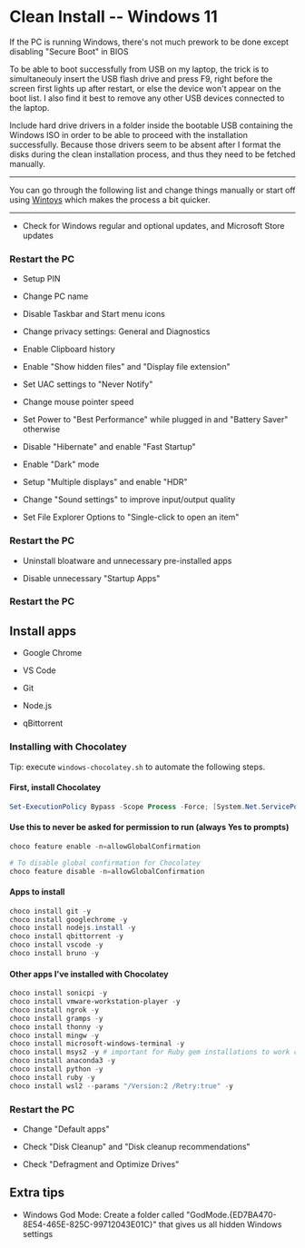 # Clean Install -- Windows 11

If the PC is running Windows, there's not much prework to be done except disabling "Secure Boot" in BIOS

To be able to boot successfully from USB on my laptop, the trick is to simultaneouly insert the USB flash drive and press F9, right before the screen first lights up after restart, or else the device won't appear on the boot list. I also find it best to remove any other USB devices connected to the laptop.

Include hard drive drivers in a folder inside the bootable USB containing the Windows ISO in order to be able to proceed with the installation successfully. Because those drivers seem to be absent after I format the disks during the clean installation process, and thus they need to be fetched manually.

---

You can go through the following list and change things manually or start off using [Wintoys](https://apps.microsoft.com/detail/9p8ltpgcbzxd?hl=en-US&gl=US) which makes the process a bit quicker.

---

- Check for Windows regular and optional updates, and Microsoft Store updates

### Restart the PC

- Setup PIN

- Change PC name

- Disable Taskbar and Start menu icons

- Change privacy settings: General and Diagnostics

- Enable Clipboard history

- Enable "Show hidden files" and "Display file extension"

- Set UAC settings to "Never Notify"

- Change mouse pointer speed

- Set Power to "Best Performance" while plugged in and "Battery Saver" otherwise

- Disable "Hibernate" and enable "Fast Startup"

- Enable "Dark" mode

- Setup "Multiple displays" and enable "HDR"

- Change "Sound settings" to improve input/output quality

- Set File Explorer Options to "Single-click to open an item"

### Restart the PC

- Uninstall bloatware and unnecessary pre-installed apps

- Disable unnecessary "Startup Apps"

### Restart the PC

## Install apps

- Google Chrome

- VS Code

- Git

- Node.js

- qBittorrent

### Installing with Chocolatey

Tip: execute `windows-chocolatey.sh` to automate the following steps.

#### First, install Chocolatey

```powershell
Set-ExecutionPolicy Bypass -Scope Process -Force; [System.Net.ServicePointManager]::SecurityProtocol = [System.Net.ServicePointManager]::SecurityProtocol -bor 3072; iex ((New-Object System.Net.WebClient).DownloadString('https://community.chocolatey.org/install.ps1'))
```

#### Use this to never be asked for permission to run (always Yes to prompts)

```powershell
choco feature enable -n=allowGlobalConfirmation

# To disable global confirmation for Chocolatey
choco feature disable -n=allowGlobalConfirmation
```

#### Apps to install

```powershell
choco install git -y
choco install googlechrome -y
choco install nodejs.install -y
choco install qbittorrent -y
choco install vscode -y
choco install bruno -y
```

#### Other apps I've installed with Chocolatey

```powershell
choco install sonicpi -y
choco install vmware-workstation-player -y
choco install ngrok -y
choco install gramps -y
choco install thonny -y
choco install mingw -y
choco install microsoft-windows-terminal -y
choco install msys2 -y # important for Ruby gem installations to work correctly
choco install anaconda3 -y
choco install python -y
choco install ruby -y
choco install wsl2 --params "/Version:2 /Retry:true" -y
```

### Restart the PC

- Change "Default apps"

- Check "Disk Cleanup" and "Disk cleanup recommendations"

- Check "Defragment and Optimize Drives"

## Extra tips

- Windows God Mode: Create a folder called "GodMode.{ED7BA470-8E54-465E-825C-99712043E01C}" that gives us all hidden Windows settings
